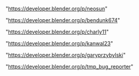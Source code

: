 "https://developer.blender.org/p/neosun"

"https://developer.blender.org/p/bendunk674"

"https://developer.blender.org/p/charly11"

"https://developer.blender.org/p/kanwal23"

"https://developer.blender.org/p/garyprzybylski"

"https://developer.blender.org/p/tmp_bug_reporter"

